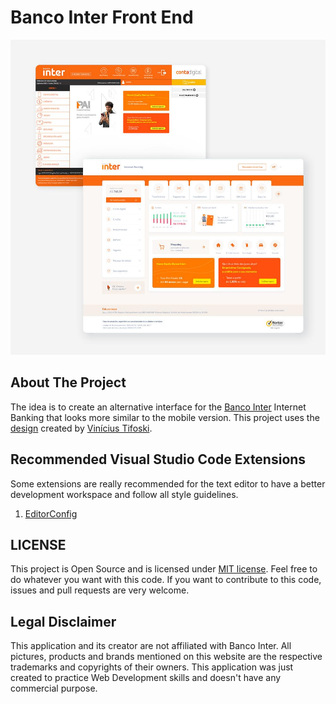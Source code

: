 # Banco Inter Front End

!['Banco Inter Alternative Design'](./assets/images/banco-inter-alternative-design.jpg)

## About The Project

The idea is to create an alternative interface for the [Banco Inter](https://www.bancointer.com.br/) Internet Banking that looks more similar to the mobile version.
This project uses the [design](https://www.figma.com/file/WmcSJLcu5bptZTvCLON7UC/UI-Study?node-id=0%3A1) created by [Vinícius Tifoski](https://www.linkedin.com/in/vtifoski/).

## Recommended Visual Studio Code Extensions

Some extensions are really recommended for the text editor to have a better development workspace and follow all style guidelines.

1. [EditorConfig](https://marketplace.visualstudio.com/items?itemName=EditorConfig.EditorConfig)

## LICENSE

This project is Open Source and is licensed under [MIT license](https://github.com/ThiagoNunesBatista/banco-inter-front-end/blob/master/LICENSE). Feel free to do whatever you want with this code. If you want to contribute to this code, issues and pull requests are very welcome.

## Legal Disclaimer

This application and its creator are not affiliated with Banco Inter. All pictures, products and brands mentioned on this website are the respective trademarks and copyrights of their owners. This application was just created to practice Web Development skills and doesn't have any commercial purpose.
